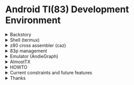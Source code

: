 # Android TI(83) Development Environment

<details>
<summary>Backstory</summary>

My fascination for the TI calculators started when my brother got a TI-82 when I was 13 years old. The fact that it was possible to have such a small device on which you were still able to do programming on. I really fell for the portability and three years later when I got my TI-83 it didn't take long until I had found ticalc.org, tried all assembly programs, and a couple of months later started learning assembly myself.

This fascination for portability has followed me and I think that the most natural environment to use today is an Android phone. Combine this with a TI-83 project that was never finalized and there is a need to get the environment for TI-83 development running.

This repository lists a set of software that can be used as a development environment on Android. Details are for TI-83 but it will generally be the same for most z80 based devices.
</details>

<details>
<summary>Shell (termux)</summary>

Termux is a great terminal emulator. It contains a package management system and allows for the installation of lots of great linux tools that we need.

pkg install python clang cmake git p7zip
</details>

<details>
<summary>z80 cross assembler (caz)</summary>

In the Amiga section on ticalc.org we can find the z80 cross assembler CAZ that was written in the early 90's for the Amiga. The author (Carsten Rose) was foreseeing enough to make it ANSI-C compliant.

It can be built by replacing all instances of dcc with clang inside the Makefile then typing "make all".

Compiling something is then done with ./caz -o example.bin example.z80
</details>

<details>
<summary>83p management</summary>

There are two python scripts to manage 83p files. One of which can make an 83p file out of a binary file. Another that can split 83g files into 83p files.
</details>

<details>
<summary>Emulator (AndieGraph)</summary>

The Google Play Store contains quite a few emulators for TI-83. As far as I've found out, only one of them (Wabbitemu) has officially support to load 83p files. I have however not managed to get it working good enough.

Instead I prefer the more lean application called AndieGraph. This app is no longer available on the play store but its source code is available here (https://github.com/dgmltn/AndieGraph).

This emulator is based on AlmostTI. Although it doesn't feature a way to load 83p files it uses an external RAM file that can be manipulated.

The source is structured for the IntelliJ Android IDE but can be tweaked to work on your device for AIDE.

You will need your own ROM-file for the emulator.

AndieGraph can be started from termux by using the startTI script. Started from this there is a graphical glitch but good enough for quick feedback.
</details>

<details>
<summary>AlmostTX</summary>

Among with the scripts to manage 83p files there is a script called AlmostTX that can populate a fresh AlmostTI compatible RAM-file with 83p files.

Generate the clean ram file by starting AndieGraph and doing exit immediately after "Mem cleared" appears on the screen. The RAM-file is then found in the same location as your ROM-file.
</details>

<details>
<summary>HOWTO</summary>

Cloning this repo and running ./setup will install dependencies, download and compile caz, and add the repository directory to the path in .bashrc
Running tibuildandrun from a directory containing your source files will compile the code, link it to 83p, import to a RAM-file, and start AndieGraph.

</details>

<details>
<summary>Current constraints and future features</summary>

There are several improvements to this type of environment. I will list some suggestions here.

- The AlmostTX script is made for TI-83 ROM version 1.07000 no other versions are yet tested.
- Extracting 83p files from a RAM-file could be nice.
- Supporting other variable types than program-files.
- Make it work for more calculators, either by improving AlmostTX or making a more general link port service in the emulator.
- There is a pull request to improve the contrast handling in AndieGraph enabling fades. (see my fork https://github.com/deckaddict/AndieGraph)
- AndieGraph to get multitouch support. Pull request prepared. (see my fork https://github.com/deckaddict/AndieGraph)
- Letting link port signals through to the speaker meaning that all cool sound effects that people have done can be enjoyed.
</details>

<details>
<summary>Thanks</summary>

- David Hellerström for helping me with getting started and creating tiLin for me to have linksoftware from Linux.
- Ahmed El-Helw for his TI-83 Assembly tutorials that got me started.
- Hannes Edfeldt (Movax) for taking the time to chat with me and correcting my misunderstandings.
- Florent Dhordain for the sound through linkport, and documentation of the 83p file formats.
- Joe Wingbermuehle for all the awesome code and library support in SOS.
- Linus Åkesson for inspiration of fades using contrast.
- Doug Melton for making AndieGraph open source.
- To whoever created yoloader causing a copyright ruckus in the TI community.
</details>
